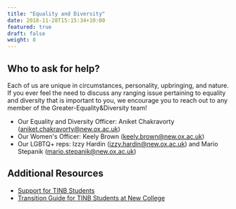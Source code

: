```yaml
---
title: "Equality and Diversity"
date: 2018-11-28T15:15:34+10:00
featured: true
draft: false
weight: 8
---
```


## Who to ask for help?

Each of us are unique in circumstances, personality, upbringing, and nature. If you ever feel the need to discuss any ranging issue pertaining to equality and diversity that is important to you, we encourage you to reach out to any member of the Greater-Equality&Diversity team!

* Our Equality and Diversity Officer: Aniket Chakravorty (aniket.chakravorty@new.ox.ac.uk)
* Our Women's Officer: Keely Brown (keely.brown@new.ox.ac.uk)
* Our LGBTQ+ reps: Izzy Hardin (izzy.hardin@new.ox.ac.uk) and Mario Stepanik (mario.stepanik@new.ox.ac.uk)


## Additional Resources

* [Support for TINB Students](/docs/Support-TINBS.pdf)
* [Transition Guide for TINB Students at New College](/docs/Transition-Guide.pdf)
